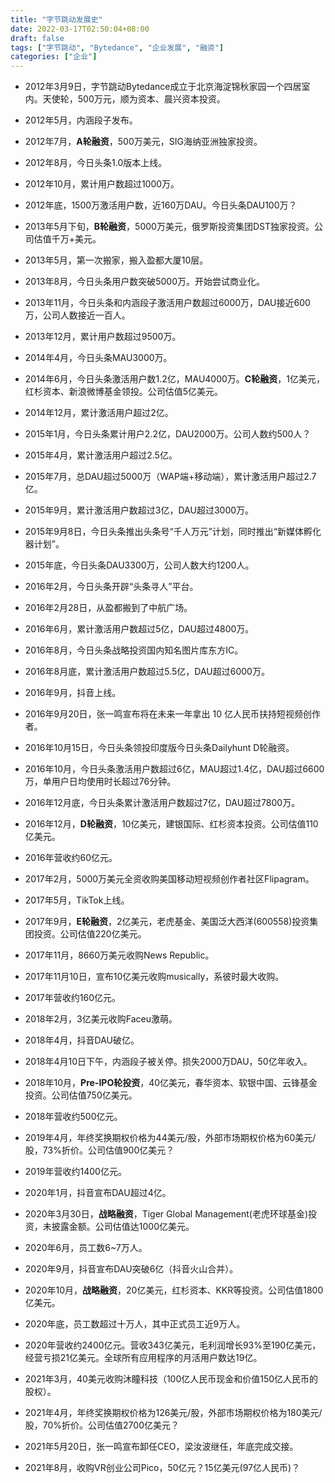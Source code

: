 ```yaml
---
title: "字节跳动发展史"
date: 2022-03-17T02:50:04+08:00
draft: false
tags: ["字节跳动", "Bytedance", "企业发展", "融资"]
categories: ["企业"]
---
```


- 2012年3月9日，字节跳动Bytedance成立于北京海淀锦秋家园一个四居室内。天使轮，500万元，顺为资本、晨兴资本投资。

- 2012年5月，内涵段子发布。

- 2012年7月，**A轮融资**，500万美元，SIG海纳亚洲独家投资。

- 2012年8月，今日头条1.0版本上线。

- 2012年10月，累计用户数超过1000万。

- 2012年底，1500万激活用户数，近160万DAU。今日头条DAU100万？



- 2013年5月下旬，**B轮融资**，5000万美元，俄罗斯投资集团DST独家投资。公司估值千万+美元。

- 2013年5月，第一次搬家，搬入盈都大厦10层。

- 2013年8月，今日头条用户数突破5000万。开始尝试商业化。

- 2013年11月，今日头条和内涵段子激活用户数超过6000万，DAU接近600万，公司人数接近一百人。

- 2013年12月，累计用户数超过9500万。



- 2014年4月，今日头条MAU3000万。

- 2014年6月，今日头条激活用户数1.2亿，MAU4000万。**C轮融资**，1亿美元，红杉资本、新浪微博基金领投。公司估值5亿美元。

- 2014年12月，累计激活用户超过2亿。



- 2015年1月，今日头条累计用户2.2亿，DAU2000万。公司人数约500人？

- 2015年4月，累计激活用户超过2.5亿。

- 2015年7月，总DAU超过5000万（WAP端+移动端），累计激活用户超过2.7亿。

- 2015年9月，累计激活用户数超过3亿，DAU超过3000万。

- 2015年9月8日，今日头条推出头条号“千人万元”计划，同时推出“新媒体孵化器计划”。

- 2015年底，今日头条DAU3300万，公司人数大约1200人。



- 2016年2月，今日头条开辟“头条寻人”平台。

- 2016年2月28日，从盈都搬到了中航广场。

- 2016年6月，累计激活用户数超过5亿，DAU超过4800万。

- 2016年8月，今日头条战略投资国内知名图片库东方IC。

- 2016年8月底，累计激活用户数超过5.5亿，DAU超过6000万。

- 2016年9月，抖音上线。

- 2016年9月20日，张一鸣宣布将在未来一年拿出 10 亿人民币扶持短视频创作者。

- 2016年10月15日，今日头条领投印度版今日头条Dailyhunt D轮融资。

- 2016年10月，今日头条激活用户数超过6亿，MAU超过1.4亿，DAU超过6600万，单用户日均使用时长超过76分钟。

- 2016年12月底，今日头条累计激活用户数超过7亿，DAU超过7800万。

- 2016年12月，**D轮融资**，10亿美元，建银国际、红杉资本投资。公司估值110亿美元。

- 2016年营收约60亿元。



- 2017年2月，5000万美元全资收购美国移动短视频创作者社区Flipagram。

- 2017年5月，TikTok上线。

- 2017年9月，**E轮融资**，2亿美元，老虎基金、美国泛大西洋(600558)投资集团投资。公司估值220亿美元。

- 2017年11月，8660万美元收购News Republic。

- 2017年11月10日，宣布10亿美元收购musically，系彼时最大收购。

- 2017年营收约160亿元。



- 2018年2月，3亿美元收购Faceu激萌。

- 2018年4月，抖音DAU破亿。

- 2018年4月10日下午，内涵段子被关停。损失2000万DAU，50亿年收入。

- 2018年10月，**Pre-IPO轮投资**，40亿美元，春华资本、软银中国、云锋基金投资。公司估值750亿美元。

- 2018年营收约500亿元。



- 2019年4月，年终奖换期权价格为44美元/股，外部市场期权价格为60美元/股，73%折价。公司估值900亿美元？

- 2019年营收约1400亿元。



- 2020年1月，抖音宣布DAU超过4亿。

- 2020年3月30日，**战略融资**，Tiger Global Management(老虎环球基金)投资，未披露金额。公司估值达1000亿美元。

- 2020年6月，员工数6~7万人。

- 2020年9月，抖音宣布DAU突破6亿（抖音火山合并）。

- 2020年10月，**战略融资**，20亿美元，红杉资本、KKR等投资。公司估值1800亿美元。

- 2020年底，员工数超过十万人，其中正式员工近9万人。

- 2020年营收约2400亿元。营收343亿美元，毛利润增长93%至190亿美元，经营亏损21亿美元。全球所有应用程序的月活用户数达19亿。



- 2021年3月，40美元收购沐瞳科技（100亿人民币现金和价值150亿人民币的股权）。

- 2021年4月，年终奖换期权价格为126美元/股，外部市场期权价格为180美元/股，70%折价。公司估值2700亿美元？

- 2021年5月20日，张一鸣宣布卸任CEO，梁汝波继任，年底完成交接。

- 2021年8月，收购VR创业公司Pico，50亿元？15亿美元(97亿人民币)？

